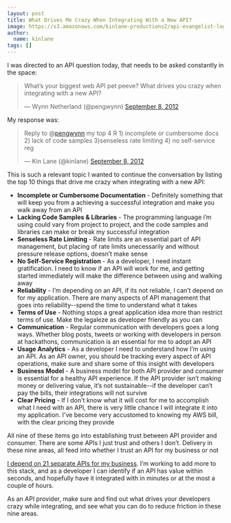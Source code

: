 ```yaml
---
layout: post
title: What Drives Me Crazy When Integrating With a New API?
image: https://s3.amazonaws.com/kinlane-productions2/api-evangelist-logos/api-evangelist-butterfly-vertical.png
author:
  name: kinlane
tags: []
---
```

I was directed to an API question today, that needs to be asked constantly in the space:

> What’s your biggest web API pet peeve? What drives you crazy when integrating with a new API?
> 
> — Wynn Netherland (@pengwynn) [September 8, 2012](https://twitter.com/pengwynn/status/244460963586273280)

My response was:

> Reply to @[pengwynn](https://twitter.com/pengwynn) my top 4 R 1) incomplete or cumbersome docs 2) lack of code samples 3)senseless rate limiting 4) no self-service reg
> 
> — Kin Lane (@kinlane) [September 8, 2012](https://twitter.com/kinlane/status/244493586215870465)

This is such a relevant topic I wanted to continue the conversation by listing the top 10 things that drive me crazy when integrating with a new API:

*   **Incomplete or Cumbersome Documentation** - Definitely something that will keep you from a achieving a successful integration and make you walk away from an API
*   **Lacking Code Samples & Libraries** - The programming language i’m using could vary from project to project, and the code samples and libraries can make or break my successful integration
*   **Senseless Rate Limiting** - Rate limits are an essential part of API management, but placing of rate limits unecessarily and without pressure release options, doesn’t make sense
*   **No Self-Service Registration** - As a developer, I need instant gratification. I need to know if an API will work for me, and getting started immediately will make the difference between using and walking away
*   **Reliability** - I’m depending on an API, if its not reliable, I can’t depend on for my application. There are many aspects of API management that goes into reliability--spend the time to understand what it takes
*   **Terms of Use** \- Nothing stops a great application idea more than restrict terms of use. Make the legaleze as developer friendly as you can
*   **Communication** - Regular communication with developers goes a long ways. Whether blog posts, tweets or working with developers in person at hackathons, communication is an essential for me to adopt an API
*   **Usage Analytics** \- As a developer I need to understand how I’m using an API. As an API owner, you should be tracking every aspect of API operations, make sure and share some of this insight with developers
*   **Business Model** \- A business model for both API provider and consumer is essential for a healthy API experience. If the API provider isn’t making money or delivering value, it’s not sustainable--if the developer can’t pay the bills, their integrations will not survive
*   **Clear Pricing** - If I don't know what it will cost for me to accomplish what I need with an API, there is very little chance I will integrate it into my application. I've become very accustomed to knowing my AWS bill, with the clear pricing they provide

All nine of these items go into establishing trust between API provider and consumer. There are some APIs I just trust and others I don’t. Delivery in these nine areas, all feed into whether I trust an API for my business or not

[I depend on 21 separate APIs for my business](http://apievangelist.com/2012/08/02/the-apis-that-i-depend-on-for-my-business/ "I depend on 21 separate APIs for my business"). I’m working to add more to this stack, and as a developer I can identify if an API has value within seconds, and hopefully have it integrated with in minutes or at the most a couple of hours.  

As an API provider, make sure and find out what drives your developers crazy while integrating, and see what you can do to reduce friction in these nine areas.